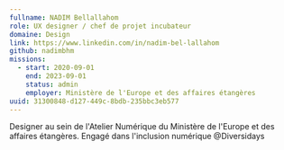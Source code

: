 ```yaml
---
fullname: NADIM Bellallahom
role: UX designer / chef de projet incubateur
domaine: Design
link: https://www.linkedin.com/in/nadim-bel-lallahom
github: nadimbhm
missions:
  - start: 2020-09-01
    end: 2023-09-01
    status: admin
    employer: Ministère de l'Europe et des affaires étangères
uuid: 31300848-d127-449c-8bdb-235bbc3eb577
---
```

Designer au sein de l'Atelier Numérique du Ministère de l'Europe et des affaires étangères. Engagé dans l'inclusion numérique @Diversidays